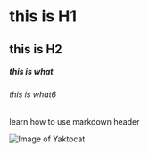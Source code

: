 # this is H1 #
## this is H2 ##
##### this is what #####
###### this is what6 ######

learn how to use markdown header

![Image of Yaktocat](https://octodex.github.com/images/yaktocat.png)
